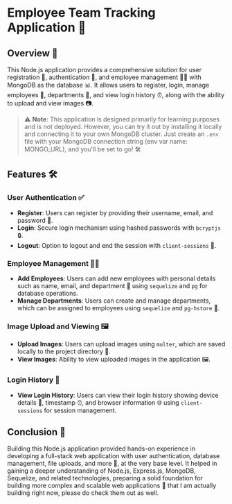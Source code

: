 # Employee Team Tracking Application 🚀

## Overview 🌟

This Node.js application provides a comprehensive solution for user registration 📝, authentication 🔐, and employee management 🧑‍💼 with MongoDB as the database 📊. It allows users to register, login, manage employees 👥, departments 📁, and view login history ⏰, along with the ability to upload and view images 📷.

> ⚠️ **Note**: This application is designed primarily for learning purposes and is not deployed. However, you can try it out by installing it locally and connecting it to your own MongoDB cluster. Just create an `.env` file with your MongoDB connection string (env var name: MONGO_URL), and you'll be set to go! 🛠️

## Features 🛠️

### User Authentication ✅

- **Register**: Users can register by providing their username, email, and password 📝.
- **Login**: Secure login mechanism using hashed passwords with `bcryptjs` 🔒.
- **Logout**: Option to logout and end the session with `client-sessions` 🚪.

### Employee Management 🧑‍💼

- **Add Employees**: Users can add new employees with personal details such as name, email, and department 👤 using `sequelize` and `pg` for database operations.
- **Manage Departments**: Users can create and manage departments, which can be assigned to employees using `sequelize` and `pg-hstore` 📁.
  
### Image Upload and Viewing 🖼️

- **Upload Images**: Users can upload images using `multer`, which are saved locally to the project directory 📂.
- **View Images**: Ability to view uploaded images in the application 🖼️.

### Login History 📜

- **View Login History**: Users can view their login history showing device details 📱, timestamp ⏰, and browser information 🌐 using `client-sessions` for session management.

## Conclusion 🎉

Building this Node.js application provided hands-on experience in developing a full-stack web application with user authentication, database management, file uploads, and more 🚀, at the very base level. It helped in gaining a deeper understanding of Node.js, Express.js, MongoDB, Sequelize, and related technologies, preparing a solid foundation for building more complex and scalable web applications 🌟 that I am actually building right now, please do check them out as well.
